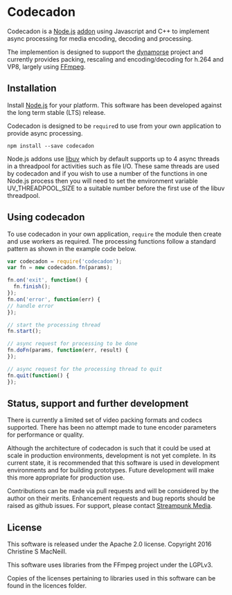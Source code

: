 # Codecadon

Codecadon is a [Node.js](http://nodejs.org/) [addon](http://nodejs.org/api/addons.html) using Javascript and C++ to implement async processing for media encoding, decoding and processing.

The implemention is designed to support the [dynamorse](http://github.com/Streampunk/dynamorse) project and currently provides packing, rescaling and encoding/decoding for h.264 and VP8, largely using [FFmpeg](http://www.ffmpeg.org/).

## Installation

Install [Node.js](http://nodejs.org/) for your platform. This software has been developed against the long term stable (LTS) release.

Codecadon is designed to be `require`d to use from your own application to provide async processing.

    npm install --save codecadon

Node.js addons use [libuv](http://libuv.org/) which by default supports up to 4 async threads in a threadpool for activities such as file I/O. These same threads are used by codecadon and if you wish to use a number of the functions in one Node.js process then you will need to set the environment variable UV_THREADPOOL_SIZE to a suitable number before the first use of the libuv threadpool.

## Using codecadon

To use codecadon in your own application, `require` the module then create and use workers as required.  The processing functions follow a standard pattern as shown in the example code below.

```javascript
var codecadon = require('codecadon');
var fn = new codecadon.fn(params);

fn.on('exit', function() {
  fn.finish();
});
fn.on('error', function(err) {
// handle error 
});

// start the processing thread
fn.start();

// async request for processing to be done
fn.doFn(params, function(err, result) {
});

// async request for the processing thread to quit
fn.quit(function() {
});
```
## Status, support and further development

There is currently a limited set of video packing formats and codecs supported.  There has been no attempt made to tune encoder parameters for performance or quality.

Although the architecture of codecadon is such that it could be used at scale in production environments, development is not yet complete. In its current state, it is recommended that this software is used in development environments and for building prototypes. Future development will make this more appropriate for production use.

Contributions can be made via pull requests and will be considered by the author on their merits. Enhancement requests and bug reports should be raised as github issues. For support, please contact [Streampunk Media](http://www.streampunk.media/).

## License

This software is released under the Apache 2.0 license. Copyright 2016 Christine S MacNeill.

This software uses libraries from the FFmpeg project under the LGPLv3.

Copies of the licenses pertaining to libraries used in this software can be found in the licences folder. 
